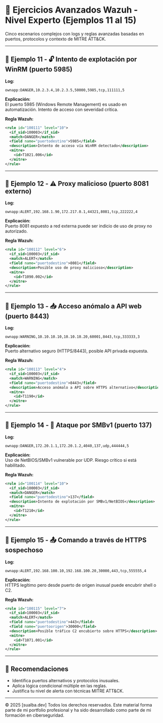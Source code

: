 


# 🧪 Ejercicios Avanzados Wazuh - Nivel Experto (Ejemplos 11 al 15)

Cinco escenarios complejos con logs y reglas avanzadas basadas en puertos, protocolos y contexto de MITRE ATT&CK.

---

## 🔁 Ejemplo 11 - 🔓 Intento de explotación por WinRM (puerto 5985)

**Log:**
```text
ownapp:DANGER,10.2.3.4,10.2.3.5,50000,5985,tcp,111111,5
```

**Explicación:**  
El puerto 5985 (Windows Remote Management) es usado en automatización. Intento de acceso con severidad crítica.

**Regla Wazuh:**
```xml
<rule id="100111" level="10">
  <if_sid>100003</if_sid>
  <match>DANGER</match>
  <field name="puertodestino">5985</field>
  <description>Intento de acceso vía WinRM detectado</description>
  <mitre>
    <id>T1021.006</id>
  </mitre>
</rule>
```

---

## 🔁 Ejemplo 12 - ⚠️ Proxy malicioso (puerto 8081 externo)

**Log:**
```text
ownapp:ALERT,192.168.1.90,172.217.0.1,44321,8081,tcp,222222,4
```

**Explicación:**  
Puerto 8081 expuesto a red externa puede ser indicio de uso de proxy no autorizado.

**Regla Wazuh:**
```xml
<rule id="100112" level="6">
  <if_sid>100003</if_sid>
  <match>ALERT</match>
  <field name="puertodestino">8081</field>
  <description>Posible uso de proxy malicioso</description>
  <mitre>
    <id>T1090.002</id>
  </mitre>
</rule>
```

---

## 🔁 Ejemplo 13 - 📥 Acceso anómalo a API web (puerto 8443)

**Log:**
```text
ownapp:WARNING,10.10.10.10,10.10.10.20,60001,8443,tcp,333333,3
```

**Explicación:**  
Puerto alternativo seguro (HTTPS/8443), posible API privada expuesta.

**Regla Wazuh:**
```xml
<rule id="100113" level="4">
  <if_sid>100003</if_sid>
  <match>WARNING</match>
  <field name="puertodestino">8443</field>
  <description>Acceso anómalo a API sobre HTTPS alternativo</description>
  <mitre>
    <id>T1190</id>
  </mitre>
</rule>
```

---

## 🔁 Ejemplo 14 - 🧨 Ataque por SMBv1 (puerto 137)

**Log:**
```text
ownapp:DANGER,172.20.1.1,172.20.1.2,4040,137,udp,444444,5
```

**Explicación:**  
Uso de NetBIOS/SMBv1 vulnerable por UDP. Riesgo crítico si está habilitado.

**Regla Wazuh:**
```xml
<rule id="100114" level="10">
  <if_sid>100003</if_sid>
  <match>DANGER</match>
  <field name="puertodestino">137</field>
  <description>Intento de explotación por SMBv1/NetBIOS</description>
  <mitre>
    <id>T1210</id>
  </mitre>
</rule>
```

---

## 🔁 Ejemplo 15 - 📤 Comando a través de HTTPS sospechoso

**Log:**
```text
ownapp:ALERT,192.168.100.10,192.168.100.20,30000,443,tcp,555555,4
```

**Explicación:**  
HTTPS legítimo pero desde puerto de origen inusual puede encubrir shell o C2.

**Regla Wazuh:**
```xml
<rule id="100115" level="7">
  <if_sid>100003</if_sid>
  <match>ALERT</match>
  <field name="puertodestino">443</field>
  <field name="puertoorigen">30000</field>
  <description>Posible tráfico C2 encubierto sobre HTTPS</description>
  <mitre>
    <id>T1071.001</id>
  </mitre>
</rule>
```

---

## 📌 Recomendaciones

- Identifica puertos alternativos y protocolos inusuales.
- Aplica lógica condicional múltiple en las reglas.
- Justifica tu nivel de alerta con técnicas MITRE ATT&CK.

***
 © 2025 [sualba.dev] Todos los derechos reservados.
  Este material forma parte de mi portfolio profesional y ha sido desarrollado como parte de mi formación en ciberseguridad.
